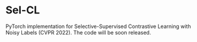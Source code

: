 # Sel-CL
PyTorch implementation for Selective-Supervised Contrastive Learning with Noisy Labels (CVPR 2022).
The code will be soon released.
